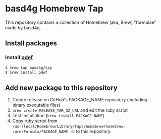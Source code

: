 # basd4g Homebrew Tap

This repository contains a collection of Homebrew (aka, Brew) "formulae" made by basd4g.

## Install packages

### Install [pdef](https://github.com/basd4g/pdef)

```sh
$ brew tap basd4g/tap
$ brew install pdef
```

## Add new package to this repository

1. Create release on GitHub's PACKAGE_NAME repository (including binary executable files)
1. `brew create RELEASE_TAR_GZ_URL` and edit the ruby script
1. Test installation (`brew install PACKAGE_NAME`)
1. Copy ruby script from `/usr/local/Homebrew/Library/Taps/homebrew/homebrew-core/Formula/PACKAGE_NAME.rb` to this repository.

